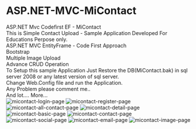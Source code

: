 # ASP.NET-MVC-MiContact
ASP.NET Mvc Codefirst EF -  MiContact <br>
This is Simple Contact Upload - Sample Application Developed For Educations Perpose only.<br>
ASP.NET MVC EntityFrame - Code First Approach<br>
Bootstrap<br>
Multiple Image Upload<br>
Advance CRUD Operation<br>
To Setup this sample Application Just Restore the DB(MiContact.bak) in sql server 2008 or any latest version of sql server.<br>
Change Web.Config file and run the Application.<br>
Any Problem please comment me..<br>
And lot.... More...<br>
![micontact-login-page](https://cloud.githubusercontent.com/assets/15716445/23477343/bb9b072c-fee3-11e6-93ef-296b55f87d6b.jpg)
![micontact-register-page](https://cloud.githubusercontent.com/assets/15716445/23477373/c8cf4426-fee3-11e6-8b46-52dc92ca43fc.jpg)
![micontact-all-contact-page](https://cloud.githubusercontent.com/assets/15716445/23477379/cd4c40a8-fee3-11e6-86de-8210f9a1459b.jpg)
![micontact-detail-page](https://cloud.githubusercontent.com/assets/15716445/23477384/d22bb694-fee3-11e6-82a9-8bbc1e7b753d.jpg)
![micontact-basic-page](https://cloud.githubusercontent.com/assets/15716445/23477395/d7f21348-fee3-11e6-961c-4ba884ca15d5.jpg)
![micontact-contact-page](https://cloud.githubusercontent.com/assets/15716445/23477403/db9504c4-fee3-11e6-849c-86ee41dfae0e.jpg)
![micontact-social-page](https://cloud.githubusercontent.com/assets/15716445/23477410/e2248a62-fee3-11e6-801a-fb93f8f09480.jpg)
![micontact-email-page](https://cloud.githubusercontent.com/assets/15716445/23477415/e6b70e74-fee3-11e6-8d02-2796fa13e374.jpg)
![micontact-image-page](https://cloud.githubusercontent.com/assets/15716445/23477423/e9071b42-fee3-11e6-9e4d-7bb0d28beda2.jpg)
